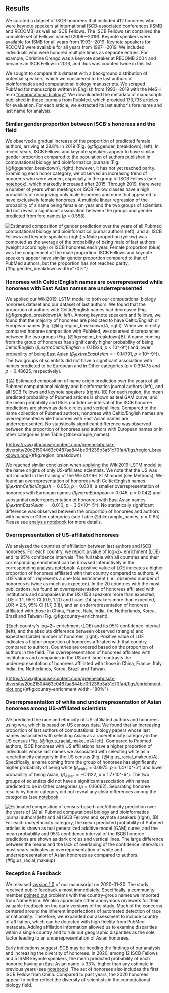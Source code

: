 ## Results

We curated a dataset of ISCB honorees that included 412 honorees who were keynote speakers at international ISCB-associated conferences (ISMB and RECOMB) as well as ISCB Fellows.
The ISCB Fellows set contained the complete set of Fellows named (2009--2019).
Keynote speakers were available for ISMB for all years from 1993--2019.
Keynote speakers for RECOMB were available for all years from 1997--2019.
We included individuals who were honored multiple times as separate entries.
For example, Christine Orengo was a keynote speaker at RECOMB 2004 and became an ISCB Fellow in 2016, and thus was counted twice in this list.

We sought to compare this dataset with a background distribution of potential speakers, which we considered to be last authors of bioinformatics and computational biology manuscripts.
We scraped PubMed for manuscripts written in English from 1993--2019 with the MeSH term ["computational biology"](https://pubmed.ncbi.nlm.nih.gov/?term=%22Computational+Biology%22%5BMeSH+Terms%5D+).
We downloaded the metadata of manuscripts published in these journals from PubMed, which provided 173,735 articles for evaluation.
For each article, we extracted its last author's fore name and last name for analysis.

### Similar gender proportion between ISCB's honorees and the field

We observed a gradual increase of the proportion of predicted female authors, arriving at 28.8% in 2019 (Fig. {@fig:gender_breakdown}, left).
In recent years, ISCB Fellows and keynote speakers appear to have similar gender proportion compared to the population of authors published in computational biology and bioinformatics journals (Fig. {@fig:gender_breakdown}, right); however, it has not yet reached parity.
Examining each honor category, we observed an increasing trend of honorees who were women, especially in the group of ISCB Fellows (see [notebook](https://greenelab.github.io/iscb-diversity/10.visualize-gender.html#sup_fig_s1)), which markedly increased after 2015.
Through 2019, there were a number of years when meetings or ISCB Fellow classes have a high probability of recognizing only male honorees and none that appeared to have exclusively female honorees.
A multiple linear regression of the probability of a name being female on year and the two groups of scientists did not reveal a significant association between the groups and gender predicted from fore names (_p_ = 0.558).

![Estimated composition of gender prediction over the years of
  all Pubmed computational biology and bioinformatics journal authors (left),
  and all ISCB Fellows and keynote speakers (right).s
  Male proportion (yellow) was computed as the average of the probability of being male of last authors (weight accordingly) or ISCB honorees each year.
  Female proportion (blue) was the complement of the male proportion.
  ISCB Fellows and keynote speakers appear have similar gender proportion compared to that of PubMed authors, but the proportion has not reached parity. 
](https://raw.githubusercontent.com/greenelab/iscb-diversity/20d21504463c0487aa844be0ff236b3a51c70fa4/figs/gender_breakdown.png){#fig:gender_breakdown width="70%"}


### Honorees with Celtic/English names are overrepresented while honorees with East Asian names are underrepresented

We applied our Wiki2019-LSTM model to both our computational biology honorees dataset and our dataset of last authors.
We found that the proportion of authors with Celtic/English names had decreased (Fig. {@fig:region_breakdown}A, left).
Among keynote speakers and fellows, we found that the majority of honorees are predicted to have Celtic/English or European names (Fig. {@fig:region_breakdown}A, right).
When we directly compared honoree composition with PubMed, we observed discrepancies between the two groups (Fig. {@fig:region_breakdown}B).
A name coming from the group of honorees has significantly higher probability of being Celtic/English ($\beta_textrm{Celtic/English}= 0.11924$, _p_ < 10^-9^)) and lower probability of being East Asian ($\beta_textrm{East Asian}= -0.14791$, _p_ < 10^-9^)). 
The two groups of scientists did not have a significant association with names predicted to be European and in Other categories (_p_ = 0.39475 and _p_ = 0.48625, respectively).

![(A) Estimated composition of name origin prediction over the years of
  all Pubmed computational biology and bioinformatics journal authors (left),
  and all ISCB Fellows and keynote speakers (right).
  (B) For each region, the mean predicted probability of Pubmed articles is shown as teal GAM curve, and the mean probability and 95% confidence interval of the ISCB honoree predictions are shown as dark circles and vertical lines.
  Compared to the name collection of Pubmed authors, honorees with Celtic/English names are overrepresented while honorees with East Asian names are underrepresented.
  No statistically significant difference was observed between the proportion of honorees and authors with European names or in other categories (see Table @tbl:example_names).

](https://raw.githubusercontent.com/greenelab/iscb-diversity/20d21504463c0487aa844be0ff236b3a51c70fa4/figs/region_breakdown.png){#fig:region_breakdown}

We reached similar conclusion when applying the Wiki2019-LSTM model to the name origins of only US-affiliated scientists.
We note that the US was not included in the training of the Wiki2019-LSTM model (see Methods).
We found an overrepresentation of honorees with Celtic/English names ($\beta_textrm{Celtic/English}= 0.053$, _p_ = 0.031), a smaller overrepresentation of honorees with European names ($\beta_textrm{European}= 0.046$, _p_ = 0.042) and substantial underrepresentation of honorees with East Asian names ($\beta_textrm{East Asian}= -0.010$, _p_ = 3.6\*10^-5^).
No statistically significant difference was observed between the proportion of honorees and authors with names in Other categories (see Table @tbl:example_names, _p_ = 0.95).
Please see [analysis notebook](https://greenelab.github.io/iscb-diversity/14.us-name-origin.html) for more details.


### Overrepresentation of US-affiliated honorees

We analyzed the countries of affiliation between last authors and ISCB honorees.
For each country, we report a value of log~2~ enrichment (LOE) and its 95% confidence intervals.
The full table with all countries and their corresponding enrichment can be browsed interactively in the corresponding [analysis notebook](https://greenelab.github.io/iscb-diversity/12.analyze-affiliation.html#enrichment_tab).
A positive value of LOE indicates a higher proportion of honorees affiliated with that country compared to authors.
A LOE value of 1 represents a one-fold enrichment (i.e., observed number of honorees is twice as much as expected).
In the 20 countries with the most publications, we found an overrepresentation of honorees affiliated with institutions and companies in the US (153 speakers more than expected, LOE = 1.1, 95% CI (0.9, 1.2)) and Israel (14 speakers more than expected, LOR = 2.5, 95% CI (1.7, 3.1)), and an underrepresentation of honorees affiliated with those in China, France, Italy, India, the Netherlands, Korea, Brazil and Taiwan  (Fig. @fig:country-enrichment).

![Each country's log~2~ enrichment (LOE) and its 95% confidence interval (left),
and the absolute difference between observed (triangle) and expected (circle) number of honorees (right).
Positive value of LOE indicates a higher proportion of honorees affiliated with that country compared to authors.
Countries are ordered based on the proportion of authors in the field.
The overrepresentation of honorees affiliated with institutions and companies in the US and Israel contrasts the underrepresentation of honorees affiliated with those in China, France, Italy, India, the Netherlands, Korea, Brazil and Taiwan.

](https://raw.githubusercontent.com/greenelab/iscb-diversity/20d21504463c0487aa844be0ff236b3a51c70fa4/figs/enrichment-plot.png){#fig:country-enrichment width="80%"}


### Overrepresentation of white and underrepresentation of Asian honorees among US-affiliated scientists

We predicted the race and ethnicity of US-affiliated authors and honorees using wru, which is based on US census data.
We found that an increasing proportion of last authors of computational biology papers whose last names associated with selecting Asian as a race/ethnicity category in the US census (Fig. {@fig:us_racial_makeup}A left).
Compared to Pubmed authors, ISCB honorees with US affiliations have a higher proportion of individuals whose last names we associated with selecting white as a race/ethnicity category in the US census (Fig. {@fig:us_racial_makeup}A).
Specifically, a name coming from the group of honorees has significantly higher probability of being white ($\beta_\textrm{white}= 0.0975$, _p_ = 1.4\*10^-5^) and lower probability of being Asian, ($\beta_\textrm{Asian}= - 0.1122$, _p_ = 1.7\*10^-6^). 
The two groups of scientists did not have a significant association with names predicted to be in Other categories (_p_ = 0.16662).
Separating honoree results by honor category did not reveal any clear differences among the categories (see [notebook](https://greenelab.github.io/iscb-diversity/13.us-race-analysis.html#what-about-p-values).

![Estimated composition of census-based race/ethnicity prediction over the years of
  (A) all Pubmed computational biology and bioinformatics journal authors(left) and all ISCB Fellows and keynote speakers (right),
  (B) For each race/ethnicity category, the mean predicted probability of Pubmed articles is shown as teal generalized additive model (GAM) curve, and the mean probability and 95% confidence interval of the ISCB honoree predictions are shown as dark circles and vertical lines.
  The large difference between the means and the lack of overlaping of the confidence intervals in most years indicates an overrepresentation of white and underrepresentation of Asian honorees as compared to authors.
](https://raw.githubusercontent.com/greenelab/iscb-diversity/20d21504463c0487aa844be0ff236b3a51c70fa4/figs/us_racial_makeup.png){#fig:us_racial_makeup}


### Reception & Feedback

We released [version 1.0](https://github.com/greenelab/iscb-diversity-manuscript/releases/tag/v1.0) of our manuscript on 2020-01-30.
The study received public feedback almost immediately.
Specifically, a community member [pointed out](https://github.com/greenelab/iscb-diversity-manuscript/issues/27) problems with the country-group names we imported from NamePrism.
We also appreciate other anonymous reviewers for their valuable feedback on the early versions of the study.
Much of the concerns centered around the inherent imperfections of automated detection of race or nationality.
Therefore, we expanded our assessment to include country of affiliation, which can be detected with high fidelity from PubMed metadata.
Adding affiliation information allowed us to examine disparities within a single country and to rule out geographic disparities as the sole factor leading to an underrepresentation of Asian honorees.

Early indications suggest ISCB may be heeding the findings of our analysis and increasing the diversity of honorees.
In 2020, among 12 ISCB Fellows and 5 ISMB keynote speakers, the mean predicted probability of each honoree having an East Asian name is 33%, higher than any estimate in previous years (see [notebook](https://greenelab.github.io/iscb-diversity/15.analyze-2020.html)).
The set of honorees also includes the first ISCB Fellow from China.
Compared to past years, the 2020 honorees appear to better reflect the diversity of scientists in the computational biology field.
